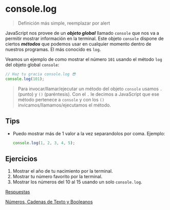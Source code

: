 # console.log

> Definición más simple, reemplazar por alert

JavaScript nos provee de un **_objeto global_** llamado `console` que nos va a permitir mostrar información en la terminal. Este objeto `console` dispone de ciertos **_métodos_** que podemos usar en cualquier momento dentro de nuestros programas. El más conocido es `log`.

Veamos un ejemplo de como mostrar el número `101` usando el método `log` del objeto global `console`:

```javascript
// Haz tu gracia console.log 😎
console.log(101);
```

> Para invocar/llamar/ejecutar un método del objeto `console` usamos `.` (punto) y `()` (paréntesis). Con el `.` le decimos a JavaScript que ese método pertenece a `console` y con los `()` invicamos/llamamos/ejecutamos el método.

## Tips

* Puedo mostrar más de 1 valor a la vez separandolos por coma. Ejemplo:

    ```javascript
    console.log(1, 2, 3, 4, 5);
    ```

## Ejercicios

1. Mostrar el año de tu nacimiento por la terminal.
1. Mostrar tu número favorito por la terminal.
1. Mostrar los números del 10 al 15 usando un solo `console.log`.

[Respuestas](/respuestas/01.js)

[Números, Cadenas de Texto y Booleanos](/ejercicios/conceptuales/02.md)
